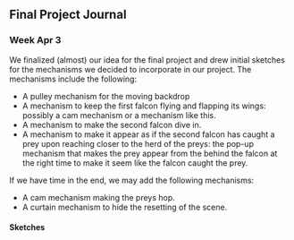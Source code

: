 ## Final Project Journal

### Week Apr 3

We finalized (almost) our idea for the final project and drew initial sketches for the mechanisms we decided to incorporate in our project.
The mechanisms include the following:

- A pulley mechanism for the moving backdrop
- A mechanism to keep the first falcon flying and flapping its wings: possibly a cam mechanism or a mechanism like this.
- A mechanism to make the second falcon dive in.
- A mechanism to make it appear as if the second falcon has caught a prey upon reaching closer to the herd of the preys: the pop-up mechanism that makes the prey appear from the behind the falcon at the right time to make it seem like the falcon caught the prey.

If we have time in the end, we may add the following mechanisms:

- A cam mechanism making the preys hop.
- A curtain mechanism to hide the resetting of the scene.

#### Sketches
  
